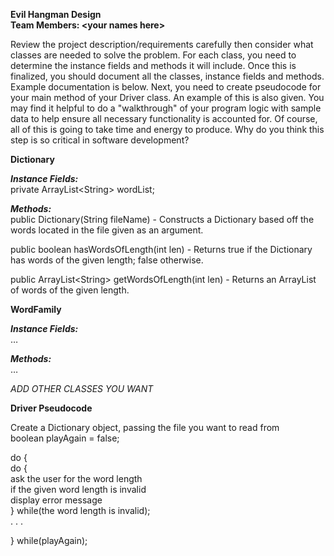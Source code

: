 **Evil Hangman Design**  
**Team Members: \<your names here\>**

Review the project description/requirements carefully then consider what classes are needed to solve the problem. For each class, you need to determine the instance fields and methods it will include. Once this is finalized, you should document all the classes, instance fields and methods. Example documentation is below. Next, you need to create pseudocode for your main method of your Driver class. An example of this is also given. You may find it helpful to do a "walkthrough" of your program logic with sample data to help ensure all necessary functionality is accounted for. Of course, all of this is going to take time and energy to produce. Why do you think this step is so critical in software development?

**Dictionary**

***Instance Fields:***  
private ArrayList\<String\> wordList;

***Methods:***  
public Dictionary(String fileName) \- Constructs a Dictionary based off the words located in the file given as an argument. 

public boolean hasWordsOfLength(int len) \- Returns true if the Dictionary has words of the given length; false otherwise. 

public ArrayList\<String\> getWordsOfLength(int len) \- Returns an ArrayList of words of the given length.

**WordFamily**

***Instance Fields:***  
…

***Methods:***  
…

*ADD OTHER CLASSES YOU WANT*

**Driver Pseudocode**

Create a Dictionary object, passing the file you want to read from  
boolean playAgain \= false;

do {  
     do {  
        ask the user for the word length  
        if the given word length is invalid  
            display error message  
     } while(the word length is invalid);  
     . . .

} while(playAgain);

